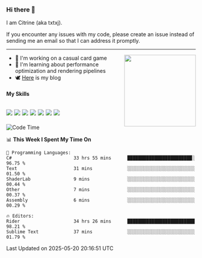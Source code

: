 ### Hi there 👋

I am Citrine (aka txtxj).

If you encounter any issues with my code, please create an issue instead of sending me an email so that I can address it promptly.

---

<img align="right" height="190" src="http://github-profile-summary-cards.vercel.app/api/cards/stats?username=txtxj&theme=vue">

- 🌱 I'm working on a casual card game
- 📖 I'm learning about performance optimization and rendering pipelines
- 🕊️ [Here](https://txtxj.top) is my blog

#### My Skills

![](https://img.shields.io/badge/Unity-000000?logo=unity&logoColor=fff)
![](https://img.shields.io/badge/C%23-239120?logo=csharp&logoColor=fff)
![](https://img.shields.io/badge/Python-3e74a2?logo=python&logoColor=fff)
![](https://img.shields.io/badge/C++-65318e?logo=cplusplus&logoColor=fff)
![](https://img.shields.io/badge/Vue-4FC08D?logo=vuedotjs&logoColor=fff)
![](https://img.shields.io/badge/Blender-f5792a?logo=blender&logoColor=fff)
![](https://img.shields.io/badge/MS%20SQL-cc2927?logo=microsoftsqlserver&logoColor=fff)
---

<!--START_SECTION:waka-->
![Code Time](http://img.shields.io/badge/Code%20Time-2%2C900%20hrs%2034%20mins-blue)

📊 **This Week I Spent My Time On** 

```text
💬 Programming Languages: 
C#                       33 hrs 55 mins      ████████████████████████░   96.75 % 
Text                     31 mins             ░░░░░░░░░░░░░░░░░░░░░░░░░   01.50 % 
ShaderLab                9 mins              ░░░░░░░░░░░░░░░░░░░░░░░░░   00.44 % 
Other                    7 mins              ░░░░░░░░░░░░░░░░░░░░░░░░░   00.37 % 
Assembly                 6 mins              ░░░░░░░░░░░░░░░░░░░░░░░░░   00.29 % 

🔥 Editors: 
Rider                    34 hrs 26 mins      █████████████████████████   98.21 % 
Sublime Text             37 mins             ░░░░░░░░░░░░░░░░░░░░░░░░░   01.79 % 
```


 Last Updated on 2025-05-20 20:16:51 UTC
<!--END_SECTION:waka-->
